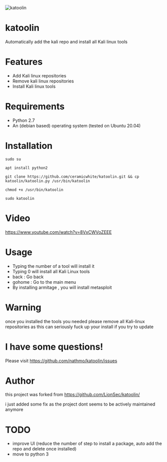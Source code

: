 ![katoolin](https://cloud.githubusercontent.com/assets/8742190/9415562/83397aae-4840-11e5-8f72-28dfffcc70a9.png)
# katoolin
Automatically add the kali repo and install all Kali linux tools

# Features
- Add Kali linux repositories
- Remove kali linux repositories
- Install Kali linux tools

# Requirements
- Python 2.7
- An (debian based) operating system (tested on Ubuntu 20.04)

# Installation
`
sudo su
`

`
apt install python2
`

`
git clone https://github.com/ceramicwhite/katoolin.git && cp katoolin/katoolin.py /usr/bin/katoolin
`

`
chmod +x /usr/bin/katoolin
`

`
sudo katoolin 
`

# Video
https://www.youtube.com/watch?v=8VxCWVoZEEE

# Usage
- Typing the number of a tool will install it
- Typing 0 will install all Kali Linux tools
- back : Go back
- gohome : Go to the main menu
- By installing armitage , you will install metasploit

# Warning
once you installed the tools you needed please remove all Kali-linux repositories as this can seriously fuck up your install if you try to update 

# I have some questions!

Please visit https://github.com/nathmo/katoolin/issues

# Author
this project was forked from https://github.com/LionSec/katoolin/

i just added some fix as the project dont seems to be actively maintained anymore

# TODO
- improve UI (reduce the number of step to install a package, auto add the repo and delete once installed)
- move to python 3
